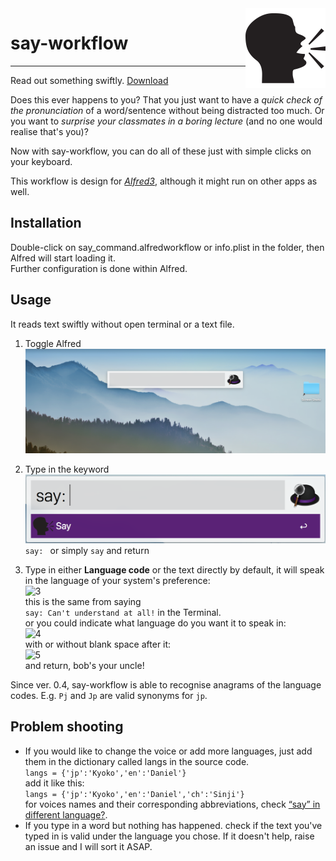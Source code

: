 <img src="./raw/icon.png" width:auto height=128pt align="right" />

# say-workflow
---
Read out something swiftly. [Download](https://github.com/BaksiLi/AlfredWorkflows/blob/master/workflows/say_command.alfredworkflow?raw=true)

Does this ever happens to you?
That you just want to have a *quick check of the pronunciation* of a word/sentence without being distracted too much.
Or you want to *surprise your classmates in a boring lecture* (and no one would realise that's you)?

Now with say-workflow, you can do all of these just with simple clicks on your keyboard.

This workflow is design for [*Alfred3*](http://alfredapp.com), although it might run on other apps as well.

## Installation
Double-click on say_command.alfredworkflow or info.plist in the folder, then Alfred will start loading it.  
Further configuration is done within Alfred.

## Usage
It reads text swiftly without open terminal or a text file. 
1. Toggle Alfred
  ![1](./pics/1.png)

1. Type in the keyword
  ![2](./pics/2.png)  
  ```say: ``` or simply `say` and return
  
1. Type in either **Language code** or the text directly
  by default, it will speak in the language of your system's preference:  
  ![3](./pics/3.png)  
  this is the same from saying  
  `say: Can't understand at all!` in the Terminal.  
  or you could indicate what language do you want it to speak in:  
  ![4](./pics/4.png)  
  with or without blank space after it:  
  ![5](./pics/5.png)  
  and return, bob's your uncle!

Since ver. 0.4, say-workflow is able to recognise anagrams of the language codes. E.g. `Pj` and `Jp` are valid synonyms for `jp`. 

## Problem shooting
- If you would like to change the voice or add more languages, just add them in the dictionary called langs in the source code.  
```langs = {'jp':'Kyoko','en':'Daniel'}```  
add it like this:  
```langs = {'jp':'Kyoko','en':'Daniel','ch':'Sinji'}```  
for voices names and their corresponding abbreviations, check [“say” in different language?](https://apple.stackexchange.com/questions/3454/say-in-different-language).
- If you type in a word but nothing has happened.
check if the text you've typed in is valid under the language you chose. If it doesn't help, raise an issue and I will sort it ASAP.
